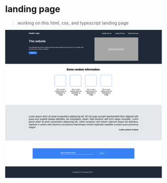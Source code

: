 # landing page
> working on this html, css, and typescript landing page

<div align="center">
<img src="images/screenshot.png">
</div>
